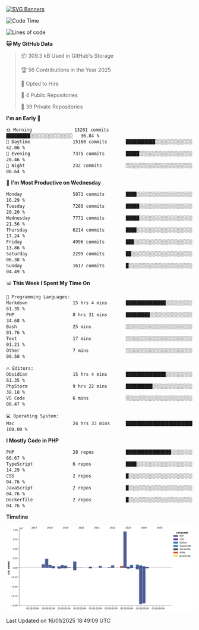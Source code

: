 [![SVG Banners](https://svg-banners.vercel.app/api?type=glitch&text1=Gere_Lajos%F0%9F%92%BB&width=800&height=400)](https://github.com/Akshay090/svg-banners)

<!--START_SECTION:waka-->
![Code Time](http://img.shields.io/badge/Code%20Time-2%2C085%20hrs%2023%20mins-blue)

![Lines of code](https://img.shields.io/badge/From%20Hello%20World%20I%27ve%20Written-21.9%20million%20lines%20of%20code-blue)

**🐱 My GitHub Data** 

> 📦 309.3 kB Used in GitHub's Storage 
 > 
> 🏆 56 Contributions in the Year 2025
 > 
> 💼 Opted to Hire
 > 
> 📜 4 Public Repositories 
 > 
> 🔑 39 Private Repositories 
 > 
**I'm an Early 🐤** 

```text
🌞 Morning                13281 commits       █████████░░░░░░░░░░░░░░░░   36.84 % 
🌆 Daytime                15160 commits       ███████████░░░░░░░░░░░░░░   42.06 % 
🌃 Evening                7375 commits        █████░░░░░░░░░░░░░░░░░░░░   20.46 % 
🌙 Night                  232 commits         ░░░░░░░░░░░░░░░░░░░░░░░░░   00.64 % 
```
📅 **I'm Most Productive on Wednesday** 

```text
Monday                   5871 commits        ████░░░░░░░░░░░░░░░░░░░░░   16.29 % 
Tuesday                  7280 commits        █████░░░░░░░░░░░░░░░░░░░░   20.20 % 
Wednesday                7771 commits        █████░░░░░░░░░░░░░░░░░░░░   21.56 % 
Thursday                 6214 commits        ████░░░░░░░░░░░░░░░░░░░░░   17.24 % 
Friday                   4996 commits        ███░░░░░░░░░░░░░░░░░░░░░░   13.86 % 
Saturday                 2299 commits        ██░░░░░░░░░░░░░░░░░░░░░░░   06.38 % 
Sunday                   1617 commits        █░░░░░░░░░░░░░░░░░░░░░░░░   04.49 % 
```


📊 **This Week I Spent My Time On** 

```text
💬 Programming Languages: 
Markdown                 15 hrs 4 mins       ███████████████░░░░░░░░░░   61.35 % 
PHP                      8 hrs 31 mins       █████████░░░░░░░░░░░░░░░░   34.68 % 
Bash                     25 mins             ░░░░░░░░░░░░░░░░░░░░░░░░░   01.76 % 
Text                     17 mins             ░░░░░░░░░░░░░░░░░░░░░░░░░   01.21 % 
Other                    7 mins              ░░░░░░░░░░░░░░░░░░░░░░░░░   00.50 % 

🔥 Editors: 
Obsidian                 15 hrs 4 mins       ███████████████░░░░░░░░░░   61.35 % 
PhpStorm                 9 hrs 22 mins       ██████████░░░░░░░░░░░░░░░   38.18 % 
VS Code                  6 mins              ░░░░░░░░░░░░░░░░░░░░░░░░░   00.47 % 

💻 Operating System: 
Mac                      24 hrs 33 mins      █████████████████████████   100.00 % 
```

**I Mostly Code in PHP** 

```text
PHP                      28 repos            █████████████████░░░░░░░░   66.67 % 
TypeScript               6 repos             ████░░░░░░░░░░░░░░░░░░░░░   14.29 % 
CSS                      2 repos             █░░░░░░░░░░░░░░░░░░░░░░░░   04.76 % 
JavaScript               2 repos             █░░░░░░░░░░░░░░░░░░░░░░░░   04.76 % 
Dockerfile               2 repos             █░░░░░░░░░░░░░░░░░░░░░░░░   04.76 % 
```



**Timeline**

![Lines of Code chart](https://raw.githubusercontent.com/gere-lajos/gere-lajos/main/assets/bar_graph.png)


 Last Updated on 16/01/2025 18:49:09 UTC
<!--END_SECTION:waka-->
